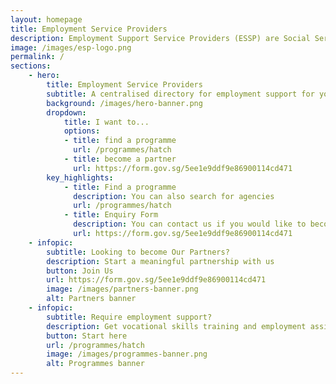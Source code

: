 ```yaml
---
layout: homepage
title: Employment Service Providers
description: Employment Support Service Providers (ESSP) are Social Service Agencies (SSA) which provide employment support such as vocational skills training and employment assistance to our youths
image: /images/esp-logo.png
permalink: /
sections:
    - hero:
        title: Employment Service Providers
        subtitle: A centralised directory for employment support for youths
        background: /images/hero-banner.png 
        dropdown:
            title: I want to...
            options:
            - title: find a programme
              url: /programmes/hatch
            - title: become a partner
              url: https://form.gov.sg/5ee1e9ddf9e86900114cd471
        key_highlights:
            - title: Find a programme
              description: You can also search for agencies
              url: /programmes/hatch
            - title: Enquiry Form
              description: You can contact us if you would like to become a ESP
              url: https://form.gov.sg/5ee1e9ddf9e86900114cd471
    - infopic:
        subtitle: Looking to become Our Partners?
        description: Start a meaningful partnership with us
        button: Join Us
        url: https://form.gov.sg/5ee1e9ddf9e86900114cd471
        image: /images/partners-banner.png
        alt: Partners banner        
    - infopic:
        subtitle: Require employment support?
        description: Get vocational skills training and employment assistance
        button: Start here
        url: /programmes/hatch
        image: /images/programmes-banner.png
        alt: Programmes banner  
---
```

